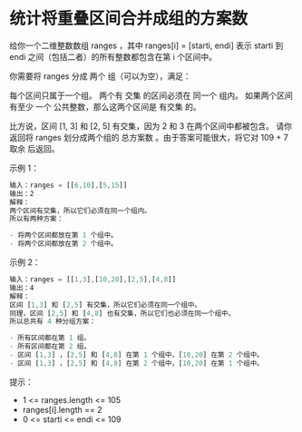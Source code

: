 # 统计将重叠区间合并成组的方案数

给你一个二维整数数组 ranges ，其中 ranges[i] = [starti, endi] 表示 starti 到 endi 之间（包括二者）的所有整数都包含在第 i 个区间中。

你需要将 ranges 分成 两个 组（可以为空），满足：

每个区间只属于一个组。
两个有 交集 的区间必须在 同一个 组内。
如果两个区间有至少 一个 公共整数，那么这两个区间是 有交集 的。

比方说，区间 [1, 3] 和 [2, 5] 有交集，因为 2 和 3 在两个区间中都被包含。
请你返回将 ranges 划分成两个组的 总方案数 。由于答案可能很大，将它对 109 + 7 取余 后返回。

示例 1：

```js
输入：ranges = [[6,10],[5,15]]
输出：2
解释：
两个区间有交集，所以它们必须在同一个组内。
所以有两种方案：

- 将两个区间都放在第 1 个组中。
- 将两个区间都放在第 2 个组中。
```

示例 2：

```js
输入：ranges = [[1,3],[10,20],[2,5],[4,8]]
输出：4
解释：
区间 [1,3] 和 [2,5] 有交集，所以它们必须在同一个组中。
同理，区间 [2,5] 和 [4,8] 也有交集，所以它们也必须在同一个组中。
所以总共有 4 种分组方案：

- 所有区间都在第 1 组。
- 所有区间都在第 2 组。
- 区间 [1,3] ，[2,5] 和 [4,8] 在第 1 个组中，[10,20] 在第 2 个组中。
- 区间 [1,3] ，[2,5] 和 [4,8] 在第 2 个组中，[10,20] 在第 1 个组中。
```

提示：

- 1 <= ranges.length <= 105
- ranges[i].length == 2
- 0 <= starti <= endi <= 109
